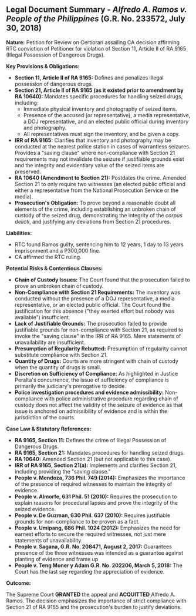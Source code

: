 ## Legal Document Summary - *Alfredo A. Ramos v. People of the Philippines* (G.R. No. 233572, July 30, 2018)

**Nature:** Petition for Review on Certiorari assailing CA decision affirming RTC conviction of Petitioner for violation of Section 11, Article II of RA 9165 (Illegal Possession of Dangerous Drugs).

**Key Provisions & Obligations:**

*   **Section 11, Article II of RA 9165:** Defines and penalizes illegal possession of dangerous drugs.
*   **Section 21, Article II of RA 9165 (as it existed prior to amendment by RA 10640):** Mandates specific procedures for handling seized drugs, including:
    *   Immediate physical inventory and photography of seized items.
    *   Presence of the accused (or representative), a media representative, a DOJ representative, and an elected public official during inventory and photography.
    *   All representatives must sign the inventory, and be given a copy.
*   **IRR of RA 9165:** Clarifies that inventory and photography may be conducted at the nearest police station in cases of warrantless seizures. Provides a "saving clause" where non-compliance with Section 21 requirements may not invalidate the seizure if justifiable grounds exist and the integrity and evidentiary value of the seized items are preserved.
*   **RA 10640 (Amendment to Section 21):** Postdates the crime. Amended Section 21 to only require two witnesses (an elected public official and either a representative from the National Prosecution Service or the media).
*   **Prosecution's Obligation:** To prove beyond a reasonable doubt all elements of the crime, including establishing an unbroken chain of custody of the seized drug, demonstrating the integrity of the *corpus delicti*, and justifying any deviations from Section 21 procedures.

**Liabilities:**

*   RTC found Ramos guilty, sentencing him to 12 years, 1 day to 13 years imprisonment and a P300,000 fine.
*   CA affirmed the RTC ruling.

**Potential Risks & Contentious Clauses:**

*   **Chain of Custody Issues:**  The Court found that the prosecution failed to prove an unbroken chain of custody.
*   **Non-Compliance with Section 21 Requirements:** The inventory was conducted without the presence of a DOJ representative, a media representative, or an elected public official. The Court found the justification for this absence ("they exerted effort but nobody was available") insufficient.
*   **Lack of Justifiable Grounds:** The prosecution failed to provide justifiable grounds for non-compliance with Section 21, as required to invoke the "saving clause" in the IRR of RA 9165. Mere statements of unavailability are insufficient.
*  **Presumption of Regularity Rebutted:** Presumption of regularity cannot substitute compliance with Section 21.
*  **Quantity of Drugs:** Courts are more stringent with chain of custody when the quantity of drugs is small.
*   **Discretion on Sufficiency of Compliance:** As highlighted in Justice Peralta's concurrence, the issue of sufficiency of compliance is primarily the judiciary's prerogative to decide.
*   **Police investigation procedures and evidence admissibility:** Non-compliance with police administrative procedure regarding chain of custody does not affect the validity of the seizure of evidence as that issue is anchored on admissibility of evidence and is within the jurisdiction of the courts.

**Case Law & Statutory References:**

*   **RA 9165, Section 11:** Defines the crime of Illegal Possession of Dangerous Drugs.
*   **RA 9165, Section 21:** Mandates procedures for handling seized drugs.
*   **RA 10640:** Amended Section 21 (but not applicable to this case).
*   **IRR of RA 9165, Section 21(a):** Implements and clarifies Section 21, including providing the "saving clause."
*   **People v. Mendoza, 736 Phil. 749 (2014):** Emphasizes the importance of the presence of required witnesses to maintain the integrity of evidence.
*   **People v. Almorfe, 631 Phil. 51 (2010):** Requires the prosecution to explain reasons for procedural lapses and prove the integrity of the seized evidence.
*   **People v. De Guzman, 630 Phil. 637 (2010):** Requires justifiable grounds for non-compliance to be proven as a fact.
*   **People v. Umipang, 686 Phil. 1024 (2012):** Emphasizes the need for earnest efforts to secure the required witnesses, not just mere statements of unavailability.
* **People v. Sagana, G.R. No. 208471, August 2, 2017:** Guarantees presence of the three witnesses was intended as a guarantee against planting of evidence and frame up
*   **People v. Teng Moner y Adam G.R. No. 202206, March 5, 2018:** The Court has the last say regarding the appreciation of evidence.

**Outcome:**

The Supreme Court **GRANTED** the appeal and **ACQUITTED** Alfredo A. Ramos. The decision emphasizes the importance of strict compliance with Section 21 of RA 9165 and the prosecution's burden to justify deviations.
